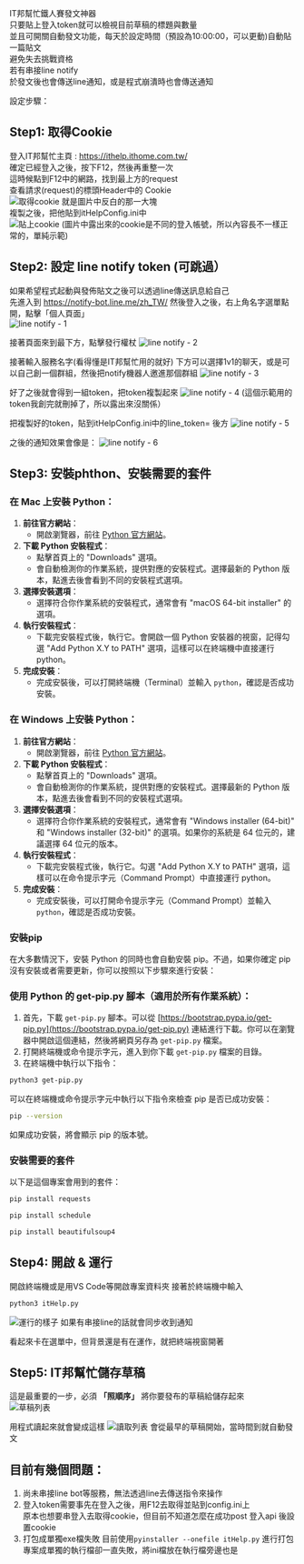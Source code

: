 IT邦幫忙鐵人賽發文神器  
只要貼上登入token就可以檢視目前草稿的標題與數量  
並且可開關自動發文功能，每天於設定時間（預設為10:00:00，可以更動)自動貼一篇貼文  
避免失去挑戰資格  
若有串接line notify  
於發文後也會傳送line通知，或是程式崩潰時也會傳送通知  

設定步驟：
## Step1: 取得Cookie
  登入IT邦幫忙主頁 : https://ithelp.ithome.com.tw/  
  確定已經登入之後，按下F12，然後再重整一次    
  這時候點到F12中的網路，找到最上方的request  
  查看請求(request)的標頭Header中的 Cookie  
  ![取得cookie](https://raw.githubusercontent.com/lalame888/itHelpDraftPublish/master/%E5%8F%96%E5%BE%97cookie.png)
  就是圖片中反白的那一大塊  
  複製之後，把他貼到itHelpConfig.ini中  
  ![貼上cookie](https://github.com/lalame888/itHelpDraftPublish/blob/master/%E8%B2%BC%E4%B8%8Acookie.png?raw=true)
  (圖片中露出來的cookie是不同的登入帳號，所以內容長不一樣正常的，單純示範)  
  
## Step2: 設定 line notify token (可跳過）
  如果希望程式起動與發佈貼文之後可以透過line傳送訊息給自己  
  先進入到 https://notify-bot.line.me/zh_TW/
  然後登入之後，右上角名字選單點開，點擊「個人頁面」  
  ![line notify - 1](https://github.com/lalame888/itHelpDraftPublish/blob/master/lineNotify%20-1.png?raw=true)

  接著頁面來到最下方，點擊發行權杖 
  ![line notify - 2](https://github.com/lalame888/itHelpDraftPublish/blob/master/line%20notify-2.png?raw=true)

  接著輸入服務名字(看得懂是IT邦幫忙用的就好)
  下方可以選擇1v1的聊天，或是可以自己創一個群組，然後把notify機器人邀進那個群組
  ![line notify - 3](https://github.com/lalame888/itHelpDraftPublish/blob/master/line%20notify%20-3.png?raw=true)

  好了之後就會得到一組token，把token複製起來
  ![line notify - 4](https://github.com/lalame888/itHelpDraftPublish/blob/master/line%20notify%20-4.png?raw=true)
  (這個示範用的token我創完就刪掉了，所以露出來沒關係）

  把複製好的token，貼到itHelpConfig.ini中的line_token= 後方
  ![line notify - 5](https://github.com/lalame888/itHelpDraftPublish/blob/master/%E8%B2%BC%E4%B8%8Aline%20token.png?raw=true)

  之後的通知效果會像是：
  ![line notify - 6](https://github.com/lalame888/itHelpDraftPublish/blob/master/%E9%80%9A%E7%9F%A5%E7%9A%84%E6%A8%A3%E5%AD%90.png?raw=true)

## Step3: 安裝phthon、安裝需要的套件
### 在 Mac 上安裝 Python：
1. **前往官方網站**：
   - 開啟瀏覽器，前往 [Python 官方網站](https://www.python.org/)。
2. **下載 Python 安裝程式**：
   - 點擊首頁上的 "Downloads" 選項。
   - 會自動檢測你的作業系統，提供對應的安裝程式。選擇最新的 Python 版本，點進去後會看到不同的安裝程式選項。
3. **選擇安裝選項**：
   - 選擇符合你作業系統的安裝程式，通常會有 "macOS 64-bit installer" 的選項。
4. **執行安裝程式**：
   - 下載完安裝程式後，執行它。會開啟一個 Python 安裝器的視窗，記得勾選 "Add Python X.Y to PATH" 選項，這樣可以在終端機中直接運行 python。
5. **完成安裝**：
   - 完成安裝後，可以打開終端機（Terminal）並輸入 `python`，確認是否成功安裝。

### 在 Windows 上安裝 Python：
1. **前往官方網站**：
   - 開啟瀏覽器，前往 [Python 官方網站](https://www.python.org/)。
2. **下載 Python 安裝程式**：
   - 點擊首頁上的 "Downloads" 選項。
   - 會自動檢測你的作業系統，提供對應的安裝程式。選擇最新的 Python 版本，點進去後會看到不同的安裝程式選項。
3. **選擇安裝選項**：
   - 選擇符合你作業系統的安裝程式，通常會有 "Windows installer (64-bit)" 和 "Windows installer (32-bit)" 的選項。如果你的系統是 64 位元的，建議選擇 64 位元的版本。
4. **執行安裝程式**：
   - 下載完安裝程式後，執行它。勾選 "Add Python X.Y to PATH" 選項，這樣可以在命令提示字元（Command Prompt）中直接運行 python。
5. **完成安裝**：
   - 完成安裝後，可以打開命令提示字元（Command Prompt）並輸入 `python`，確認是否成功安裝。
### 安裝pip
在大多數情況下，安裝 Python 的同時也會自動安裝 pip。不過，如果你確定 pip 沒有安裝或者需要更新，你可以按照以下步驟來進行安裝：
### 使用 Python 的 get-pip.py 腳本（適用於所有作業系統）：
1. 首先，下載 `get-pip.py` 腳本。可以從 [https://bootstrap.pypa.io/get-pip.py](https://bootstrap.pypa.io/get-pip.py) 連結進行下載。你可以在瀏覽器中開啟這個連結，然後將網頁另存為 `get-pip.py` 檔案。
2. 打開終端機或命令提示字元，進入到你下載 `get-pip.py` 檔案的目錄。
3. 在終端機中執行以下指令：
```bash
python3 get-pip.py
```
可以在終端機或命令提示字元中執行以下指令來檢查 pip 是否已成功安裝：
```bash
pip --version
```
如果成功安裝，將會顯示 pip 的版本號。

### 安裝需要的套件
以下是這個專案會用到的套件：
```bash
pip install requests
```
```bash
pip install schedule
```
```bash
pip install beautifulsoup4
```
## Step4: 開啟 & 運行
開啟終端機或是用VS Code等開啟專案資料夾
接著於終端機中輸入
```bash
python3 itHelp.py
```
![運行的樣子](https://github.com/lalame888/itHelpDraftPublish/blob/master/%E9%81%8B%E4%BD%9C%E7%9A%84%E6%A8%A3%E5%AD%90.png?raw=true)
如果有串接line的話就會同步收到通知

看起來卡在選單中，但背景還是有在運作，就把終端視窗開著

## Step5: IT邦幫忙儲存草稿
這是最重要的一步，必須 **「照順序」** 將你要發布的草稿給儲存起來  
![草稿列表](https://github.com/lalame888/itHelpDraftPublish/blob/master/%E8%8D%89%E7%A8%BF%E5%88%97%E8%A1%A8.png?raw=true)

用程式讀起來就會變成這樣
![讀取列表](https://github.com/lalame888/itHelpDraftPublish/blob/master/%E8%AE%80%E5%8F%96%E8%8D%89%E7%A8%BF%E5%88%97%E8%A1%A8.png?raw=true)
會從最早的草稿開始，當時間到就自動發文


## 目前有幾個問題：
1. 尚未串接line bot等服務，無法透過line去傳送指令來操作  
2. 登入token需要事先在登入之後，用F12去取得並貼到config.ini上  
  原本也想要串登入去取得cookie，但目前不知道怎麼在成功post 登入api 後設置cookie  
3. 打包成單獨exe檔失敗
  目前使用`pyinstaller --onefile itHelp.py` 進行打包專案成單獨的執行檔卻一直失敗，將ini檔放在執行檔旁邊也是



